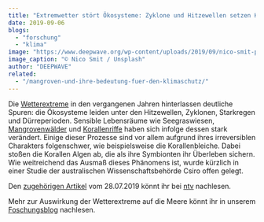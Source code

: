 ```yaml
---
title: "Extremwetter stört Ökosysteme: Zyklone und Hitzewellen setzen Korallen zu"
date: 2019-09-06
blogs: 
  - "forschung"
  - "klima"
image: "https://www.deepwave.org/wp-content/uploads/2019/09/nico-smit-pD8F9ATnQD0-unsplash-scaled.jpg"
image_caption: "© Nico Smit / Unsplash"
author: "DEEPWAVE"
related: 
  - "/mangroven-und-ihre-bedeutung-fuer-den-klimaschutz/"
---
```


Die [Wetterextreme](https://www.deepwave.org/die-ozeane/klimawandel/) in den vergangenen Jahren hinterlassen deutliche Spuren: die Ökosysteme leiden unter den Hitzewellen, Zyklonen, Starkregen und Dürreperioden. Sensible Lebensräume wie Seegraswiesen, [Mangrovenwälder](https://www.deepwave.org/mangroven-und-ihre-bedeutung-fuer-den-klimaschutz/) und [Korallenriffe](https://www.deepwave.org/die-ozeane/korallen/) haben sich infolge dessen stark verändert. Einige dieser Prozesse sind vor allem aufgrund ihres irreversiblen Charakters folgenschwer, wie beispielsweise die Korallenbleiche. Dabei stoßen die Korallen Algen ab, die als ihre Symbionten ihr Überleben sichern. Wie weitreichend das Ausmaß dieses Phänomens ist, wurde kürzlich in einer Studie der australischen Wissenschaftsbehörde Csiro offen gelegt.

Den [zugehörigen Artikel](https://www.n-tv.de/wissen/Zyklone-und-Hitzewellen-setzen-Korallen-zu-article21172628.html) vom 28.07.2019 könnt ihr bei [ntv](https://www.n-tv.de) nachlesen.

Mehr zur Auswirkung der Wetterextreme auf die Meere könnt ihr in unserem [Foschungsblog](https://www.deepwave.org/blogs/forschung/) nachlesen.
